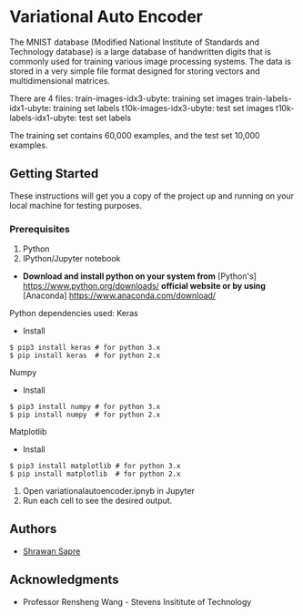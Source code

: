 # Variational Auto Encoder

The MNIST database (Modified National Institute of Standards and Technology database) is a large database of handwritten digits that is commonly used for training various image processing systems. The data is stored in a very simple file format designed for storing vectors and multidimensional matrices.

There are 4 files:
train-images-idx3-ubyte: training set images 
train-labels-idx1-ubyte: training set labels 
t10k-images-idx3-ubyte:  test set images 
t10k-labels-idx1-ubyte:  test set labels

The training set contains 60,000 examples, and the test set 10,000 examples.

## Getting Started

These instructions will get you a copy of the project up and running on your local machine for testing purposes.

### Prerequisites

1. Python
2. IPython/Jupyter notebook

* **Download and install python on your system from** [Python's] https://www.python.org/downloads/ **official website or by using** [Anaconda] https://www.anaconda.com/download/

Python dependencies used:
Keras
- Install
```
$ pip3 install keras # for python 3.x 
$ pip install keras  # for python 2.x
```
Numpy
- Install
```
$ pip3 install numpy # for python 3.x 
$ pip install numpy  # for python 2.x
```

Matplotlib
- Install
```
$ pip3 install matplotlib # for python 3.x 
$ pip install matplotlib  # for python 2.x
```

1. Open variationalautoencoder.ipnyb in Jupyter
2. Run each cell to see the desired output.


## Authors

* [Shrawan Sapre](https://github.com/shrawansapre)

## Acknowledgments

* Professor Rensheng Wang - Stevens Insititute of Technology
